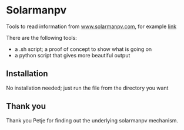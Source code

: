Solarmanpv
==========

Tools to read information from www.solarmanpv.com, for example [link](http://www.solarmanpv.com/portal/Terminal/TerminalMain.aspx?pid=6543)

There are the following tools:
* a .sh script; a proof of concept to show what is going on
* a python script that gives more beautiful output

Installation
------------

No installation needed; just run the file from the directory you want

Thank you
---------

Thank you Petje for finding out the underlying solarmanpv mechanism.


